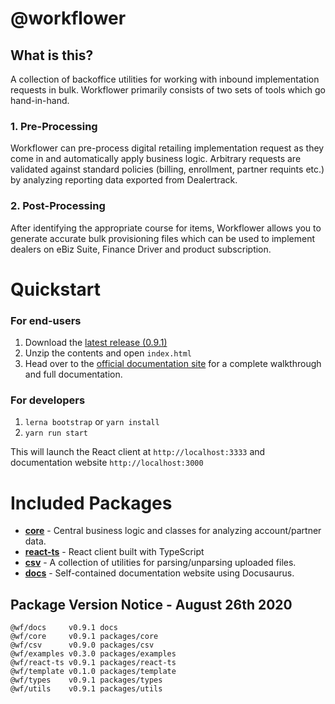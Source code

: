 # @workflower

## What is this?

A collection of backoffice utilities for working with inbound implementation requests in bulk. Workflower primarily consists of two sets of tools which go hand-in-hand.

### 1. Pre-Processing
Workflower can pre-process digital retailing implementation request as they come in and automatically apply business logic. Arbitrary requests are validated against standard policies (billing, enrollment, partner  requints etc.) by analyzing reporting data exported from Dealertrack.

### 2. Post-Processing
After identifying the appropriate course for items, Workflower allows you to generate accurate bulk provisioning files which can be used to implement dealers on eBiz Suite, Finance Driver and product subscription.


# Quickstart

### For end-users

1. Download the [latest release (0.9.1)](https://ghe.coxautoinc.com/Darin-Cassler/workflower-monorepo/releases/download/0.9.1/workflower-portable-0.9.1-dist.zip)
2. Unzip the contents and open `index.html`
3. Head over to the [official documentation site](https://pages.ghe.coxautoinc.com/Darin-Cassler/workflower-monorepo/) for a complete walkthrough and full documentation.


### For developers

1. `lerna bootstrap` or `yarn install`
2. `yarn run start`

This will launch the React client at `http://localhost:3333` and documentation website `http://localhost:3000`


# Included Packages

- **[core](https://ghe.coxautoinc.com/Darin-Cassler/workflower-monorepo/tree/master/packages/core)** - Central business logic and classes for analyzing account/partner data.
- **[react-ts](https://ghe.coxautoinc.com/Darin-Cassler/workflower-monorepo/tree/master/packages/react-ts)** - React client built with TypeScript
- **[csv](https://ghe.coxautoinc.com/Darin-Cassler/workflower-monorepo/tree/master/packages/csv)** - A collection of utilities for parsing/unparsing uploaded files.
- **[docs](https://ghe.coxautoinc.com/Darin-Cassler/workflower-monorepo/tree/master/docs)** - Self-contained documentation website using Docusaurus.




## Package Version Notice - August 26th 2020

```
@wf/docs     v0.9.1 docs
@wf/core     v0.9.1 packages/core
@wf/csv      v0.9.0 packages/csv
@wf/examples v0.3.0 packages/examples
@wf/react-ts v0.9.1 packages/react-ts
@wf/template v0.1.0 packages/template
@wf/types    v0.9.1 packages/types
@wf/utils    v0.9.1 packages/utils
```

